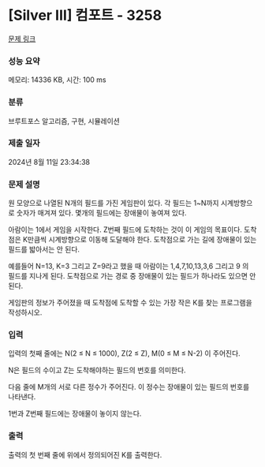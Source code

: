 # [Silver III] 컴포트 - 3258 

[문제 링크](https://www.acmicpc.net/problem/3258) 

### 성능 요약

메모리: 14336 KB, 시간: 100 ms

### 분류

브루트포스 알고리즘, 구현, 시뮬레이션

### 제출 일자

2024년 8월 11일 23:34:38

### 문제 설명

<p>원 모양으로 나열된 N개의 필드를 가진 게임판이 있다. 각 필드는 1~N까지 시계방향으로 숫자가 매겨져 있다. 몇개의 필드에는 장애물이 놓여져 있다.</p>

<p>아람이는 1에서 게임을 시작한다. Z번째 필드에 도착하는 것이 이 게임의 목표이다. 도착점은 K만큼씩 시계방향으로 이동해 도달해야 한다. 도착점으로 가는 길에 장애물이 있는 필드를 밟아서는 안 된다.</p>

<p>예를들어 N=13, K=3 그리고 Z=9라고 했을 때 아람이는 1,4,7,10,13,3,6 그리고 9 의 필드를 지나게 된다. 도착점으로 가는 경로 중 장애물이 있는 필드가 하나라도 있으면 안 된다.</p>

<p>게임판의 정보가 주어졌을 때 도착점에 도착할 수 있는 가장 작은 K를 찾는 프로그램을 작성하시오.</p>

### 입력 

 <p>입력의 첫째 줄에는 N(2 ≤ N ≤ 1000), Z(2 ≤ Z), M(0 ≤ M ≤ N-2) 이 주어진다.</p>

<p>N은 필드의 수이고 Z는 도착해야하는 필드의 번호를 의미한다.</p>

<p>다음 줄에 M개의 서로 다른 정수가 주어진다. 이 정수는 장애물이 있는 필드의 번호를 나타낸다.</p>

<p>1번과 Z번째 필드에는 장애물이 놓이지 않는다.</p>

### 출력 

 <p>출력의 첫 번째 줄에 위에서 정의되어진 K를 출력한다.</p>

